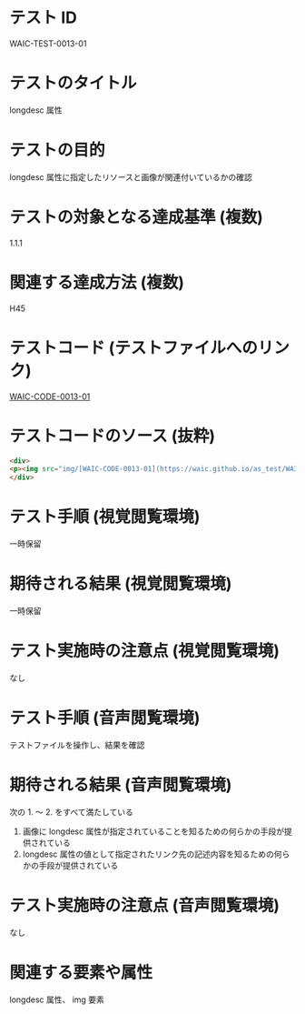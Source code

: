 

# テスト ID
WAIC-TEST-0013-01

# テストのタイトル
longdesc 属性

# テストの目的
longdesc 属性に指定したリソースと画像が関連付いているかの確認

# テストの対象となる達成基準 (複数)
1.1.1

# 関連する達成方法 (複数)
H45

# テストコード (テストファイルへのリンク)
[WAIC-CODE-0013-01](https://waic.github.io/as_test/WAIC-CODE/WAIC-CODE-0013-01.html)

# テストコードのソース (抜粋)
```html
<div>
<p><img src="img/[WAIC-CODE-0013-01](https://waic.github.io/as_test/WAIC-CODE/WAIC-CODE-0013-01.html).gif" alt="会員数の遷移グラフ" longdesc="[WAIC-CODE-0013-01](https://waic.github.io/as_test/WAIC-CODE/WAIC-CODE-0013-01.html)-ref1.html"></p>
</div>

```
# テスト手順 (視覚閲覧環境)
一時保留

# 期待される結果 (視覚閲覧環境)
一時保留

# テスト実施時の注意点 (視覚閲覧環境)
なし

# テスト手順 (音声閲覧環境)
テストファイルを操作し、結果を確認

# 期待される結果 (音声閲覧環境)
次の 1. 〜 2. をすべて満たしている
1. 画像に longdesc 属性が指定されていることを知るための何らかの手段が提供されている
2. longdesc 属性の値として指定されたリンク先の記述内容を知るための何らかの手段が提供されている

# テスト実施時の注意点 (音声閲覧環境)
なし

# 関連する要素や属性
longdesc 属性、 img 要素



